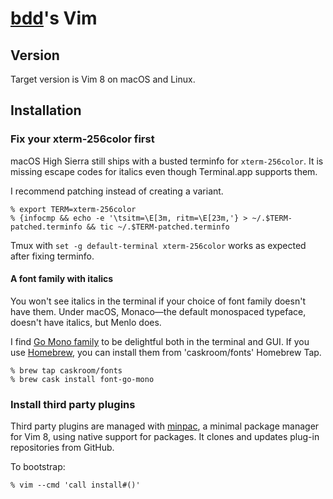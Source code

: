 # [bdd]'s Vim #

## Version ##
Target version is Vim 8 on macOS and Linux.

## Installation ##
### Fix your xterm-256color first ###
macOS High Sierra still ships with a busted terminfo for `xterm-256color`.
It is missing escape codes for italics even though Terminal.app supports them.

I recommend patching instead of creating a variant.

```
% export TERM=xterm-256color
% {infocmp && echo -e '\tsitm=\E[3m, ritm=\E[23m,'} > ~/.$TERM-patched.terminfo && tic ~/.$TERM-patched.terminfo
```

Tmux with `set -g default-terminal xterm-256color` works as expected after
fixing terminfo.

#### A font family with italics ####
You won't see italics in the terminal if your choice of font family doesn't
have them.  Under macOS, Monaco—the default monospaced typeface, doesn't have
italics, but Menlo does.

I find [Go Mono family] to be delightful both in the terminal and GUI.  If you
use [Homebrew], you can install them from 'caskroom/fonts' Homebrew Tap.

```
% brew tap caskroom/fonts
% brew cask install font-go-mono
```

### Install third party plugins ###
Third party plugins are managed with [minpac], a minimal package manager for
Vim 8, using native support for packages.  It clones and updates plug-in
repositories from GitHub.

To bootstrap:

```
% vim --cmd 'call install#()'
```


[bdd]: https://bdd.fi
[Go Mono family]: https://blog.golang.org/go-fonts
[Homebrew]: https://brew.sh
[minpac]: https://github.com/k-takata/minpac
